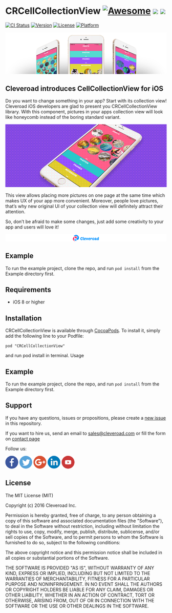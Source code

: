 # CRCellCollectionView [![Awesome](https://cdn.rawgit.com/sindresorhus/awesome/d7305f38d29fed78fa85652e3a63e154dd8e8829/media/badge.svg)](https://github.com/sindresorhus/awesome) <img src="https://www.cleveroad.com/public/comercial/label-ios.svg" height="20"> <a href="https://www.cleveroad.com/?utm_source=github&utm_medium=label&utm_campaign=contacts"><img src="https://www.cleveroad.com/public/comercial/label-cleveroad.svg" height="20"></a>

[![CI Status](http://img.shields.io/travis/Sergey/CRCellCollectionView.svg?style=flat)](https://travis-ci.org/Sergey/CRCellCollectionView)
[![Version](https://img.shields.io/cocoapods/v/CRCellCollectionView.svg?style=flat)](http://cocoapods.org/pods/CRCellCollectionView)
[![License](https://img.shields.io/cocoapods/l/CRCellCollectionView.svg?style=flat)](http://cocoapods.org/pods/CRCellCollectionView)
[![Platform](https://img.shields.io/cocoapods/p/CRCellCollectionView.svg?style=flat)](http://cocoapods.org/pods/CRCellCollectionView)

![Header image](/images/header.jpg)

## Cleveroad introduces CellCollectionView for iOS

Do you want to change something in your app? Start with its collection view! Cleveroad iOS developers are glad to present you CRCellCollectionView library. With this component, pictures in your apps collection view will look like honeycomb instead of the boring standard variant. 

![Demo image](/images/demo.gif)

This view allows placing more pictures on one page at the same time which makes UX of your app more convenient. Moreover, people love pictures, that’s why new original UI of your collection view will definitely attract their attention. 

So, don’t be afraid to make some changes, just add some creativity to your app and users will love it! 

[![Awesome](/images/logo-footer.png)](https://www.cleveroad.com/?utm_source=github&utm_medium=label&utm_campaign=contacts)
<br/>

## Example

To run the example project, clone the repo, and run `pod install` from the Example directory first.

## Requirements

* iOS 8 or higher    

## Installation

CRCellCollectionView is available through [CocoaPods](http://cocoapods.org). To install
it, simply add the following line to your Podfile:

```
pod "CRCellCollectionView"
```

and run pod install in terminal.
Usage

## Example

To run the example project, clone the repo, and run `pod install` from the Example directory first.

## Support

If you have any questions, issues or propositions, please create a <a href="../../issues/new">new issue</a> in this repository.

If you want to hire us, send an email to sales@cleveroad.com or fill the form on <a href="https://www.cleveroad.com/contact">contact page</a>

Follow us:

[![Awesome](/images/social/facebook.png)](https://www.facebook.com/cleveroadinc/)   [![Awesome](/images/social/twitter.png)](https://twitter.com/cleveroadinc)   [![Awesome](/images/social/google.png)](https://plus.google.com/+CleveroadInc)   [![Awesome](/images/social/linkedin.png)](https://www.linkedin.com/company/cleveroad-inc-)   [![Awesome](/images/social/youtube.png)](https://www.youtube.com/channel/UCFNHnq1sEtLiy0YCRHG2Vaw)
<br/>

## License

The MIT License (MIT)

Copyright (c) 2016 Cleveroad Inc.

Permission is hereby granted, free of charge, to any person obtaining a copy
of this software and associated documentation files (the "Software"), to deal
in the Software without restriction, including without limitation the rights
to use, copy, modify, merge, publish, distribute, sublicense, and/or sell
copies of the Software, and to permit persons to whom the Software is
furnished to do so, subject to the following conditions:

The above copyright notice and this permission notice shall be included in all
copies or substantial portions of the Software.

THE SOFTWARE IS PROVIDED "AS IS", WITHOUT WARRANTY OF ANY KIND, EXPRESS OR
IMPLIED, INCLUDING BUT NOT LIMITED TO THE WARRANTIES OF MERCHANTABILITY,
FITNESS FOR A PARTICULAR PURPOSE AND NONINFRINGEMENT. IN NO EVENT SHALL THE
AUTHORS OR COPYRIGHT HOLDERS BE LIABLE FOR ANY CLAIM, DAMAGES OR OTHER
LIABILITY, WHETHER IN AN ACTION OF CONTRACT, TORT OR OTHERWISE, ARISING FROM,
OUT OF OR IN CONNECTION WITH THE SOFTWARE OR THE USE OR OTHER DEALINGS IN THE
SOFTWARE.
